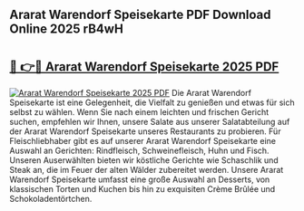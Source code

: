 ## Ararat Warendorf Speisekarte PDF Download Online 2025 rB4wH

# <h2><a href="http://gc9eye1.nevu.top/?p=Ararat+Warendorf+Speisekarte">🔗 👉🔴 Ararat Warendorf Speisekarte 2025 PDF</a></h2>

[![Ararat Warendorf Speisekarte 2025 PDF](https://i.imgur.com/dBaPXMq.png)](http://gc9eye1.nevu.top/?p=Ararat+Warendorf+Speisekarte)
Die Ararat Warendorf Speisekarte ist eine Gelegenheit, die Vielfalt zu genießen und etwas für sich selbst zu wählen. Wenn Sie nach einem leichten und frischen Gericht suchen, empfehlen wir Ihnen, unsere Salate aus unserer Salatabteilung auf der Ararat Warendorf Speisekarte unseres Restaurants zu probieren. Für Fleischliebhaber gibt es auf unserer Ararat Warendorf Speisekarte eine Auswahl an Gerichten: Rindfleisch, Schweinefleisch, Huhn und Fisch. Unseren Auserwählten bieten wir köstliche Gerichte wie Schaschlik und Steak an, die im Feuer der alten Wälder zubereitet werden. Unsere Ararat Warendorf Speisekarte umfasst eine große Auswahl an Desserts, von klassischen Torten und Kuchen bis hin zu exquisiten Crème Brûlée und Schokoladentörtchen.
